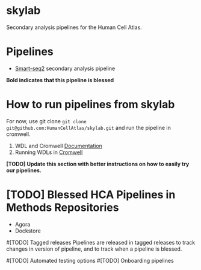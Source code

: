 # skylab
Secondary analysis pipelines for the Human Cell Atlas.

# Pipelines
- [Smart-seq2](https://github.com/HumanCellAtlas/skylab/tree/master/smartseq2_single_sample) secondary analysis pipeline

**Bold indicates that this pipeline is blessed**

# How to run pipelines from skylab
For now, use git clone `git clone git@github.com:HumanCellAtlas/skylab.git` and run the pipeline in cromwell.

1. WDL and Cromwell [Documentation](https://software.broadinstitute.org/wdl/)
2. Running WDLs in [Cromwell](https://software.broadinstitute.org/wdl/documentation/execution.php)

**[TODO] Update this section with better instructions on how to easily try our pipelines.**

# [TODO] Blessed HCA Pipelines in Methods Repositories
- Agora
- Dockstore

#[TODO] Tagged releases
Pipelines are released in tagged releases to track changes in version of pipeline, and to track when a pipeline is blessed.

#[TODO] Automated testing options
#[TODO] Onboarding pipelines
